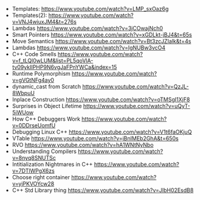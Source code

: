 - Templates: https://www.youtube.com/watch?v=LMP_sxOaz6g
- Templates(2): https://www.youtube.com/watch?v=VNJ4wiuxJM4&t=276s
- Lambdas https://www.youtube.com/watch?v=3jCOwajNch0
- Smart Pointers https://www.youtube.com/watch?v=xGDLkt-jBJ4&t=65s
- Move Semantics https://www.youtube.com/watch?v=Bt3zcJZIalk&t=4s
- Lambdas https://www.youtube.com/watch?v=IgNUBw3vcO4
- C++ Code Smells https://www.youtube.com/watch?v=f_tLQl0wLUM&list=PL5qoVlA-tv09ykIIPHP9N6vgJaFPnYWCa&index=15
- Runtime Polymorphism https://www.youtube.com/watch?v=gVGtNFg4ay0
- dynamic_cast from Scratch https://www.youtube.com/watch?v=QzJL-8WbpuU
- Inplace Construction https://www.youtube.com/watch?v=oTMSgI1XjF8
- Surprises in Object Lifetime https://www.youtube.com/watch?v=uQyT-5iWUow
- How C++ Debuggers Work https://www.youtube.com/watch?v=0DDrseUomfU
- Debugging Linux C++ https://www.youtube.com/watch?v=V1t6faOKjuQ
- VTable https://www.youtube.com/watch?v=jBnIMEb2GhA&t=650s
- RVO https://www.youtube.com/watch?v=hA1WNtNyNbo
- Understanding Compilers https://www.youtube.com/watch?v=8nyq8SNUTSc
- Intitialization Nightmares in C++ https://www.youtube.com/watch?v=7DTlWPgX6zs
- Choose right container https://www.youtube.com/watch?v=yjPKVOYcw28
- C++ Std Library thing https://www.youtube.com/watch?v=JIbH02EsdB8
